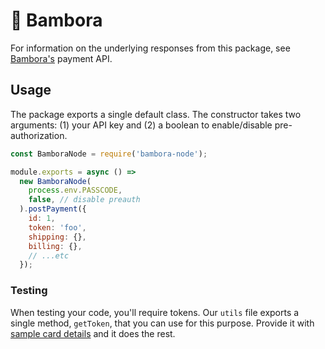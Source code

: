 # 💸 Bambora

For information on the underlying responses from this
package, see [Bambora's](https://dev.na.bambora.com/docs/)
payment API.

## Usage

The package exports a single default class. The constructor
takes two arguments: (1) your API key and (2) a boolean to
enable/disable pre-authorization.

```javascript
const BamboraNode = require('bambora-node');

module.exports = async () =>
  new BamboraNode(
    process.env.PASSCODE,
    false, // disable preauth
  ).postPayment({
    id: 1,
    token: 'foo',
    shipping: {},
    billing: {},
    // ...etc
  });
```

### Testing

When testing your code, you'll require tokens. Our `utils`
file exports a single method, `getToken`, that you can use
for this purpose. Provide it with
[sample card details](https://dev.na.bambora.com/docs/references/payment_APIs/test_cards/)
and it does the rest.
